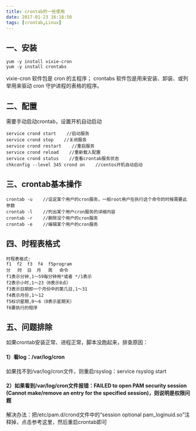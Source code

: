 ```yaml
---
title: crontab的一些使用
date: 2017-01-23 16:18:50
tags: [crontab,Linux]
---
```

## 一、安装
```
yum -y install vixie-cron
yum -y install crontabs
```

vixie-cron 软件包是 cron 的主程序；
crontabs 软件包是用来安装、卸装、或列举用来驱动 cron 守护进程的表格的程序。

<!--more-->

## 二、配置

需要手动启动crontab，设置开机自动启动
```
service crond start    //启动服务
service crond stop    //关闭服务
service crond restart    //重启服务
service crond reload    //重新载入配置
service crond status    //查看crontab服务状态
chkconfig --level 345 crond on    //centos开机自动启动
```

## 三、crontab基本操作

```
crontab -u    //设定某个用户的cron服务，一般root用户在执行这个命令的时候需要此参数
crontab -l    //列出某个用户cron服务的详细内容
crontab -r    //删除没个用户的cron服务
crontab -e    //编辑某个用户的cron服务
```

## 四、时程表格式
```
时程表格式:
f1  f2  f3  f4  f5program
分　 时  日  月　 周　 命令
f1表示分钟,1～59每分钟用*或者 */1表示
f2表示小时,1～23（0表示0点）
f3表示日期即一个月份中的第几日,1～31
f4表示月份,1～12
f5标识星期,0～6（0表示星期天）
f6要执行的程序
```

## 五、问题排除

如果crontab安装正常、进程正常，脚本没跑起来，排查原因：

#### 1）看log：/var/log/cron

如果找不到/var/log/cron文件，则重启rsyslog：service rsyslog start

#### 2）如果看到/var/log/cron文件报错：FAILED to open PAM security session (Cannot make/remove an entry for the specified session)，则说明是权限问题

解决办法：把/etc/pam.d/crond文件中的“session    optional   pam_loginuid.so”注释掉，点击参考这里，然后重启crontab即可
